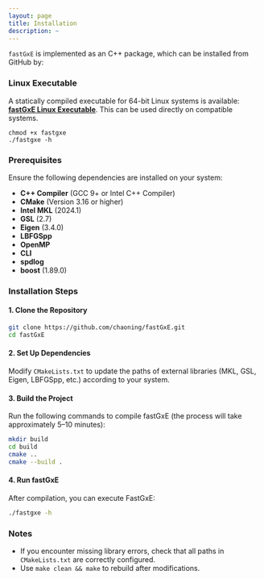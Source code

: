 ```yaml
---
layout: page
title: Installation
description: ~
---
```


`fastGxE` is implemented as an C++ package, which can be installed from GitHub by:

### Linux Executable

A statically compiled executable for 64-bit Linux systems is available: [**fastGxE Linux Executable**](https://github.com/chaoning/fastGxE/raw/refs/heads/main/app/linux/fastgxe). This can be used directly on compatible systems.

```
chmod +x fastgxe
./fastgxe -h
```



### Prerequisites

Ensure the following dependencies are installed on your system:

- **C++ Compiler** (GCC 9+ or Intel C++ Compiler)
- **CMake** (Version 3.16 or higher)
- **Intel MKL** (2024.1)
- **GSL** (2.7)
- **Eigen** (3.4.0)
- **LBFGSpp**
- **OpenMP**
- **CLI**
- **spdlog**
- **boost** (1.89.0)

### Installation Steps

#### 1. Clone the Repository

```bash
git clone https://github.com/chaoning/fastGxE.git
cd fastGxE
```

#### 2. Set Up Dependencies

Modify `CMakeLists.txt` to update the paths of external libraries (MKL, GSL, Eigen, LBFGSpp, etc.) according to your system. 

#### 3. Build the Project

Run the following commands to compile fastGxE (the process will take approximately 5–10 minutes):

```bash
mkdir build
cd build
cmake ..
cmake --build .
```

#### 4. Run fastGxE

After compilation, you can execute FastGxE:

```bash
./fastgxe -h
```

### Notes

- If you encounter missing library errors, check that all paths in `CMakeLists.txt` are correctly configured.
- Use `make clean && make` to rebuild after modifications.
